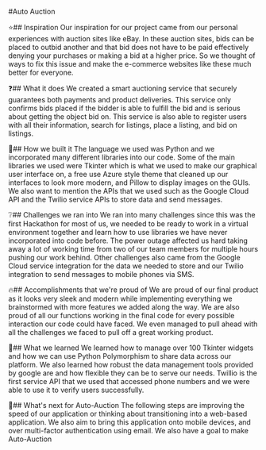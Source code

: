 #Auto Auction

⭐## Inspiration
Our inspiration for our project came from our personal experiences with auction sites like eBay. In these auction sites, bids can be placed to outbid another and that bid does not have to be paid effectively denying your purchases or making a bid at a higher price. So we thought of ways to fix this issue and make the e-commerce websites like these much better for everyone.

❓## What it does
We created a smart auctioning service that securely guarantees both payments and product deliveries. This service only confirms bids placed if the bidder is able to fulfill the bid and is serious about getting the object bid on. This service is also able to register users with all their information, search for listings, place a listing, and bid on listings. 

💫## How we built it
The language we used was Python and we incorporated many different libraries into our code. Some of the main libraries we used were Tkinter which is what we used to make our graphical user interface on, a free use Azure style theme that cleaned up our interfaces to look more modern, and Pillow to display images on the GUIs. We also want to mention the APIs that we used such as the Google Cloud API and the Twilio service APIs to store data and send messages.

❔## Challenges we ran into
We ran into many challenges since this was the first Hackathon for most of us, we needed to be ready to work in a virtual environment together and learn how to use libraries we have never incorporated into code before. The power outage affected us hard taking away a lot of working time from two of our team members for multiple hours pushing our work behind. Other challenges also came from the Google Cloud service integration for the data we needed to store and our Twilio integration to send messages to mobile phones via SMS. 

🔥## Accomplishments that we're proud of
We are proud of our final product as it looks very sleek and modern while implementing everything we brainstormed with more features we added along the way. We are also proud of all our functions working in the final code for every possible interaction our code could have faced. We even managed to pull ahead with all the challenges we faced to pull off a great working product.

🙌## What we learned
We learned how to manage over 100 Tkinter widgets and how we can use Python Polymorphism to share data across our platform. We also learned how robust the data management tools provided by google are and how flexible they can be to serve our needs. Twillio is the first service API that we used that accessed phone numbers and we were able to use it to verify users successfully.

🏃## What's next for Auto-Auction
The following steps are improving the speed of our application or thinking about transitioning into a web-based application. We also aim to bring this application onto mobile devices, and over multi-factor authentication using email. We also have a goal to make Auto-Auction
